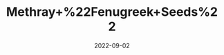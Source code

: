 ---
title: 'Methray+%22Fenugreek+Seeds%22'
date: '2022-09-02' 
metatag: '' 
inventory: '0' 
draft: false 
# meta description 
shortDescripton: ''
description: 'Seed'
longdescription: ''
featured: True
# product Price
price: '20.0'
# Product Short Description
shortDescription: ''
productID: '51866134-992A-ED11-9968-005056B3A416'
type: 'products'
category: 'Seed' 
thumnailproduct: 'https://aminsaddiquidawakhana.eralive.net/images/products/51866134-992A-ED11-9968-005056B3A4161.png' 
images:
  - image: 'images/products/51866134-992A-ED11-9968-005056B3A4161.png'  
Variants:
---